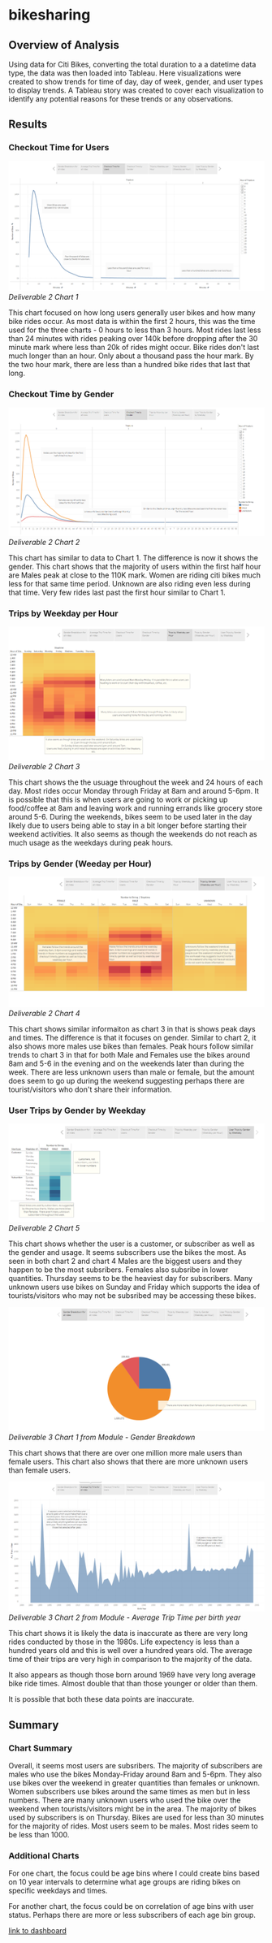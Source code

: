 # bikesharing

## Overview of Analysis
Using data for Citi Bikes, converting  the total duration to a a datetime data type, the data was then loaded into Tableau.
Here visualizations were created to show trends for time of day, day of week, gender, and user types to display trends. 
A Tableau story was created to cover each visualization to identify any potential reasons for these trends or any observations.

## Results

### Checkout Time for Users

![Resources/D2Chart01.png](Resources/D2Chart01.png) 
*Deliverable 2 Chart 1*

This chart focused on how long users generally user bikes and how many bike rides occur.
As most data is within the first 2 hours, this was the time used for the three charts - 0 hours to less than 3 hours.
Most rides last less than 24 minutes with rides peaking over 140k before dropping after the 30 minute mark where less than 20k of rides might occur.
Bike rides don't last much longer than an hour. Only about a thousand pass the hour mark.
By the two hour mark, there are less than a hundred bike rides that last that long.

### Checkout Time by Gender

![Resources/D2Chart02.png](Resources/D2Chart02.png) 
*Deliverable 2 Chart 2*

This chart has similar to data to Chart 1. The difference is now it shows the gender. 
This chart shows that the majority of users within the first half hour are Males peak at close to the 110K mark.
Women are riding citi bikes much less for that same time period.
Unknown are also riding even less during that time.
Very few rides last past the first hour similar to Chart 1.

### Trips by Weekday per Hour

![Resources/D2Chart03.png](Resources/D2Chart03.png) 
*Deliverable 2 Chart 3*

This chart shows the the usuage throughout the week and 24 hours of each day.
Most rides occur Monday through Friday at 8am and around 5-6pm.
It is possible that this is when users are going to work or picking up food/coffee at 8am and leaving work and running errands like grocery store around 5-6.
During the weekends, bikes seem to be used later in the day likely due to users being able to stay in a bit longer before starting their weekend activities.
It also seems as though the weekends do not reach as much usage as the weekdays during peak hours.


### Trips by Gender (Weeday per Hour)

![Resources/D2Chart04.png](Resources/D2Chart04.png) 
*Deliverable 2 Chart 4*

This chart shows similar informaiton as chart 3 in that is shows peak days and times. The difference is that it focuses on gender.
Similar to chart 2, it also shows more males use bikes than females.
Peak hours follow similar trends to chart 3 in that for both Male and Females use the bikes around 8am and 5-6 in the evening and on the weekends later than during the week.
There are less unknown users than male or female, but the amount does seem to go up during the weekend suggesting perhaps there are tourist/visitors who don't share their information.

### User Trips by Gender by Weekday

![Resources/D2Chart05.png](Resources/D2Chart05.png) 
*Deliverable 2 Chart 5*

This chart shows whether the user is a customer, or subscriber as well as the gender and usage.
It seems subscribers use the bikes the most. As seen in both chart 2 and chart 4 Males are the biggest users and they happen to be the most subsribers.
Females also subsribe in lower quantities.
Thursday seems to be the heaviest day for subscribers.
Many unknown users use bikes on Sunday and Friday which supports the idea of tourists/visitors who may not be subsribed may be accessing these bikes.


![Resources/D3MChart01.png](Resources/D3MChart01.png) 
*Deliverable 3 Chart 1 from Module - Gender Breakdown*

This chart shows that there are over one million more male users than female users.
This chart also shows that there are more unknown users than female users.


![Resources/D3MChart02.png](Resources/D3MChart02.png) 
*Deliverable 3 Chart 2 from Module - Average Trip Time per birth year*

This chart shows it is likely the data is inaccurate as there are very long rides conducted by those in the 1980s. Life expectency is less than a hundred years old and this is well over a hundred years old. The average time of their trips are very high in comparison to the majority of the data.

It also appears as though those born around 1969 have very long average bike ride times. Almost double that than those younger or older than them.

It is possible that both these data points are inaccurate.

## Summary

### Chart Summary
Overall, it seems most users are subsribers.
The majority of subscribers are males who use the bikes Monday-Friday around 8am and 5-6pm. They also use bikes over the weekend in greater quantities than females or unknown.
Women subscribers use bikes around the same times as men but in less numbers.
There are many unknown users who used the bike over the weekend when tourists/visitors might be in the area.
The majority of bikes used by subscribers is on Thursday.
Bikes are used for less than 30 minutes for the majority of rides.
Most users seem to be males.
Most rides seem to be less than 1000.

### Additional Charts
For one chart, the focus  could be age bins where I could create bins based on 10 year intervals to determine what age groups are riding bikes on specific weekdays and times.

For another chart, the focus could be on correlation of age bins with user status. Perhaps there are more or less subscribers of each age bin group.


[link to dashboard](https://public.tableau.com/views/NYC_Citi_Bike_16405696095220/CitiBikeChallenge?:language=en-US&publish=yes&:display_count=n&:origin=viz_share_link)